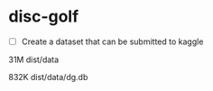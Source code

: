 # disc-golf
 
* [ ] Create a dataset that can be submitted to kaggle

31M dist/data

832K dist/data/dg.db
